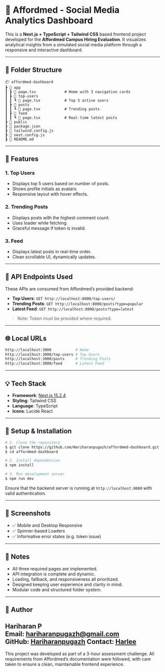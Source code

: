 # 🚀 Affordmed - Social Media Analytics Dashboard

This is a **Next.js + TypeScript + Tailwind CSS** based frontend project developed for the **Affordmed Campus Hiring Evaluation**. It visualizes analytical insights from a simulated social media platform through a responsive and interactive dashboard.

---

## 📂 Folder Structure

```
📦 affordmed-dashboard
┣ 📁 app
┃ ┣ 📄 page.tsx             # Home with 3 navigation cards
┃ ┣ 📁 top-users
┃ ┃ ┗ 📄 page.tsx           # Top 5 active users
┃ ┣ 📁 posts
┃ ┃ ┗ 📄 page.tsx           # Trending posts
┃ ┣ 📁 feed
┃ ┃ ┗ 📄 page.tsx           # Real-time latest posts
┣ 📁 public
┣ 📄 package.json
┣ 📄 tailwind.config.js
┣ 📄 next.config.js
┣ 📄 README.md
```

---

## 📌 Features

### 1. Top Users
- Displays top 5 users based on number of posts.
- Shows profile initials as avatars.
- Responsive layout with hover effects.

### 2. Trending Posts
- Displays posts with the highest comment count.
- Uses loader while fetching.
- Graceful message if token is invalid.

### 3. Feed
- Displays latest posts in real-time order.
- Clean scrollable UI, dynamically updates.

---

## 🚪 API Endpoints Used

These APIs are consumed from Affordmed’s provided backend:

- **Top Users**: `GET http://localhost:8000/top-users/`
- **Trending Posts**: `GET http://localhost:8000/posts?type=popular`
- **Latest Feed**: `GET http://localhost:8000/posts?type=latest`

> Note: Token must be provided where required.

---

## 🌐 Local URLs

```bash
http://localhost:3000           # Home
http://localhost:3000/top-users # Top Users
http://localhost:3000/posts     # Trending Posts
http://localhost:3000/feed      # Latest Feed
```

---

## 💡 Tech Stack

- **Framework**: [Next.js 15.2.4](https://nextjs.org/)
- **Styling**: Tailwind CSS
- **Language**: TypeScript
- **Icons**: Lucide React

---

## 🔧 Setup & Installation

```bash
# 1. Clone the repository
$ git clone https://github.com/Hariharanpugazh/affordmed-dashboard.git
$ cd affordmed-dashboard

# 2. Install dependencies
$ npm install

# 3. Run development server
$ npm run dev
```

Ensure that the backend server is running at `http://localhost:8000` with valid authentication.

---

## 📸 Screenshots

- ✅ Mobile and Desktop Responsive
- ✅ Spinner-based Loaders
- ✅ Informative error states (e.g. token issue)

---

## 📢 Notes

- All three required pages are implemented.
- API integration is complete and dynamic.
- Loading, fallback, and responsiveness all prioritized.
- Designed keeping user experience and clarity in mind.
- Modular code and structured folder system.

---

## 👤 Author

**Hariharan P**  
Email: hariharanpugazh@gmail.com  
GitHub: [Hariharanpugazh](https://github.com/Hariharanpugazh)
Contact: [Harlee](https://www.harlee.pro)
---

This project was developed as part of a 3-hour assessment challenge. All requirements from Affordmed’s documentation were followed, with care taken to ensure a clean, maintainable frontend experience.
